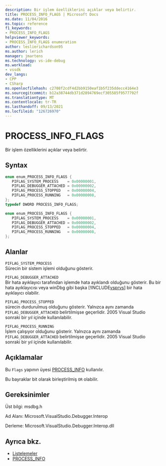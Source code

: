 ```yaml
---
description: Bir işlem özelliklerini açıklar veya belirtir.
title: PROCESS_INFO_FLAGS | Microsoft Docs
ms.date: 11/04/2016
ms.topic: reference
f1_keywords:
- PROCESS_INFO_FLAGS
helpviewer_keywords:
- PROCESS_INFO_FLAGS enumeration
author: leslierichardson95
ms.author: lerich
manager: jmartens
ms.technology: vs-ide-debug
ms.workload:
- vssdk
dev_langs:
- CPP
- CSharp
ms.openlocfilehash: c2708f2cdf4d2bb9150eaf1b5f235ddecc4164e3
ms.sourcegitcommit: b12a38744db371d2894769ecf305585f9577792f
ms.translationtype: MT
ms.contentlocale: tr-TR
ms.lasthandoff: 09/13/2021
ms.locfileid: "126726970"
---
```

# <a name="process_info_flags"></a>PROCESS_INFO_FLAGS

Bir işlem özelliklerini açıklar veya belirtir.

## <a name="syntax"></a>Syntax

```cpp
enum enum_PROCESS_INFO_FLAGS { 
   PIFLAG_SYSTEM_PROCESS    = 0x00000001,
   PIFLAG_DEBUGGER_ATTACHED = 0x00000002,
   PIFLAG_PROCESS_STOPPED   = 0x00000004,
   PIFLAG_PROCESS_RUNNING   = 0x00000008,
};
typedef DWORD PROCESS_INFO_FLAGS;
```

```csharp
enum enum_PROCESS_INFO_FLAGS { 
   PIFLAG_SYSTEM_PROCESS    = 0x00000001,
   PIFLAG_DEBUGGER_ATTACHED = 0x00000002,
   PIFLAG_PROCESS_STOPPED   = 0x00000004,
   PIFLAG_PROCESS_RUNNING   = 0x00000008,
};
```

## <a name="fields"></a>Alanlar

`PIFLAG_SYSTEM_PROCESS`\
Sürecin bir sistem işlemi olduğunu gösterir.

`PIFLAG_DEBUGGER_ATTACHED`\
Bir hata ayıklayıcı tarafından işlemde hata ayıklandı olduğunu gösterir. Bu bir hata ayıklayıcısı veya winDbg gibi başka [!INCLUDE[vsprvs](../../../code-quality/includes/vsprvs_md.md)] bir hata ayıklayıcı olabilir.

`PIFLAG_PROCESS_STOPPED`\
sürecin durdurulmuş olduğunu gösterir. Yalnızca aynı zamanda `PIFLAG_DEBUGGER_ATTACHED` belirtilmişse geçerlidir. 2005 Visual Studio sonraki bir yıl içinde kullanılabilir.

`PIFLAG_PROCESS_RUNNING`\
İşlem çalışıyor olduğunu gösterir. Yalnızca aynı zamanda `PIFLAG_DEBUGGER_ATTACHED` belirtilmişse geçerlidir. 2005 Visual Studio sonraki bir yıl içinde kullanılabilir.

## <a name="remarks"></a>Açıklamalar

Bu `Flags` yapının üyesi [PROCESS_INFO](../../../extensibility/debugger/reference/process-info.md) kullanılır.

Bu bayraklar bit olarak birleştirilmiş `OR` olabilir.

## <a name="requirements"></a>Gereksinimler

Üst bilgi: msdbg.h

Ad Alanı: Microsoft.VisualStudio.Debugger.Interop

Derleme: Microsoft.VisualStudio.Debugger.Interop.dll

## <a name="see-also"></a>Ayrıca bkz.

- [Listelemeler](../../../extensibility/debugger/reference/enumerations-visual-studio-debugging.md)
- [PROCESS_INFO](../../../extensibility/debugger/reference/process-info.md)
